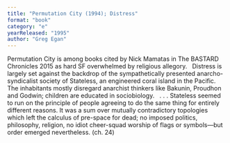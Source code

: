 ```yaml
---
title: "Permutation City (1994); Distress"
format: "book"
category: "e"
yearReleased: "1995"
author: "Greg Egan"
---
```

Permutation City is  among books cited by Nick Mamatas in The BASTARD Chronicles 2015 as hard  SF overwhelmed by religious allegory.
 
Distress is largely  set against the backdrop of the sympathetically presented anarcho-syndicalist society  of Stateless, an engineered coral island in the Pacific. The inhabitants mostly disregard anarchist thinkers like Bakunin, Proudhon and Godwin; children are  educated in sociobiology.
 
. . .  Stateless seemed to run on the principle of people agreeing to do the same thing  for entirely different reasons. It was a sum over mutually contradictory  topologies which left the calculus of pre-space for dead; no imposed politics,  philosophy, religion, no idiot cheer-squad worship of flags or symbols—but  order emerged nevertheless. (ch. 24)
